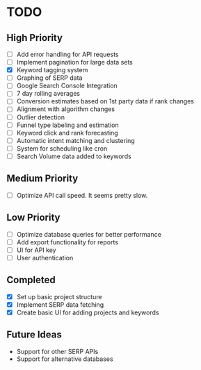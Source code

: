 # TODO

## High Priority

- [ ] Add error handling for API requests
- [ ] Implement pagination for large data sets
- [x] Keyword tagging system
- [ ] Graphing of SERP data
- [ ] Google Search Console Integration
- [ ] 7 day rolling averages
- [ ] Conversion estimates based on 1st party data if rank changes
- [ ] Alignment with algorithm changes
- [ ] Outlier detection
- [ ] Funnel type labeling and estimation
- [ ] Keyword click and rank forecasting
- [ ] Automatic intent matching and clustering
- [ ] System for scheduling like cron
- [ ] Search Volume data added to keywords

## Medium Priority

- [ ] Optimize API call speed. It seems pretty slow.

## Low Priority

- [ ] Optimize database queries for better performance
- [ ] Add export functionality for reports
- [ ] UI for API key
- [ ] User authentication

## Completed

- [x] Set up basic project structure
- [x] Implement SERP data fetching
- [x] Create basic UI for adding projects and keywords

## Future Ideas

- Support for other SERP APIs
- Support for alternative databases
